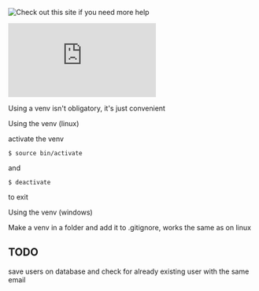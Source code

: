 ![Check out this site if you need more help](https://realpython.com/python-virtual-environments-a-primer/)

![Documentation for fastHTML (important)](https://docs.fastht.ml/tutorials/quickstart_for_web_devs.html)

Using a venv isn't obligatory, it's just convenient

Using the venv (linux)

activate the venv
``` shell
$ source bin/activate
```
and 
``` shell
$ deactivate
```
to exit

Using the venv (windows)

Make a venv in a folder and add it to .gitignore, works the same as on linux 

## TODO

save users on database and check for already existing user with the same email